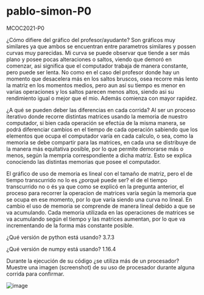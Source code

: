 # pablo-simon-P0
MCOC2021-P0

¿Cómo difiere del gráfico del profesor/ayudante?
Son gráficos muy similares ya que ambos se encuentran entre parametros similares y possen curvas muy parecidas. Mi curva se puede observar que tiende a ser más plano y posee pocas alteraciones o saltos, viendo que demoró en comenzar, asi significa que el computador trabaja de manera constante, pero puede ser lenta.
No como en el caso del profesor donde hay un momento que desacelera más en los saltos bruscos, osea recorre más lento la matriz en los momentos medios, pero aun así su tiempo es menor en varias operaciones y los saltos parecen menos altos, siendo asi su rendimiento igual o mejor que el mio. Además comienza con mayor rapidez.

¿A qué se pueden deber las diferencias en cada corrida?
Al ser un proceso iterativo donde recorre distintas matrices usando la memoria de nuestro computador, si bien cada operación se efectúa de la misma manera, se podrá diferenciar cambios en el tiempo de cada operación sabiendo que los elementos que ocupa el computador varía en cada calculo, o sea,
como la memoria se debe compartir para las matrices, en cada una se distribuye de la manera más equitativa posible, por lo que permite demorarse más o menos, según la mempria correspondiente a dicha matriz. Esto se explica conociendo las distintas memorias que posee el computador. 

El gráfico de uso de memoria es lineal con el tamaño de matriz, pero el de tiempo transcurrido no lo es ¿porqué puede ser?
el de el tiempo transcurrido no o és ya que como se explicó en la pregunta anterior, el proceso para recorrer la operacion de matrices varía según la memoria que se ocupa en ese momento, por lo que varía siendo una curva no lineal. En cambio el uso de memoria se comprende de manera lineal debido a que se va acumulando.
Cada memoria utilizada en las operaciones de matrices se va acumulando según el tiempo y las matrices aumentan, por lo que va incrementando de la forma más constante posible. 

¿Qué versión de python está usando?
3.7.3

¿Qué versión de numpy está usando?
1.16.4

Durante la ejecución de su código ¿se utiliza más de un procesador? Muestre una imagen (screenshot) de su uso de procesador durante alguna corrida para confirmar. 

![image](https://user-images.githubusercontent.com/88359228/128463141-4ebdb61f-b4a2-4c50-b32c-215d837ab60b.png)

